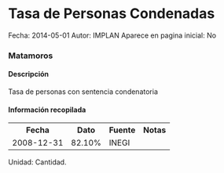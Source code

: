 Tasa de Personas Condenadas
=====

Fecha: 2014-05-01
Autor: IMPLAN
Aparece en pagina inicial: No

### Matamoros

#### Descripción

Tasa de personas con sentencia condenatoria

#### Información recopilada

<table class="table table-hover table-bordered">
  <tr><th>Fecha</th><th>Dato</th><th>Fuente</th><th>Notas</th></tr>
  <tr><td>2008-12-31</td><td>82.10%</td><td>INEGI</td><td></td></tr>
</table>

Unidad: Cantidad.
